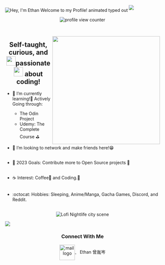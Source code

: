 <!-- My Readme Profile!
I spent a lot of time to make my Readme, and if you like it feel free to take inspiration!

**Acknowledgements**
Awesome Readme Templates
Awesome README
How to write a Good readme

**Authors**
@zengyincen

**Deployment**
Creating a README on GitHub is a simple process. Here are the steps:

Click the "Create new file" button located in a new github repository (your username).

In the "Name your file" field, enter "README.md" (without the quotes).

Feel free to copy and paste anything you liked from my readme (Customizing it to fit your own theme and stats)

Once you've added all the content, scroll to the bottom of the page and click the "Commit new file" button.

Your README will now be visible on the main page of your repository. -->

<img src="https://readme-typing-svg.demolab.com?font=Operator+Mono&size=37&duration=2800&pause=2000&color=B0E0E6&center=true&vCenter=true&width=940&height=50&lines=Hey%2C+I'm+Ethan+Welcome+to+my+Profile!" align="middle" alt="Hey, I'm Ethan Welcome to my Profile! animated typed out">
<img  src="assests/borderseperator.gif">

<p align="center">
    <img src="https://komarev.com/ghpvc/?username=zengyincen&color=0079fa&style=flat-square&label=PROFILE+VIEWS" alt="profile view counter">
</p> <br>

<img align='right' src="https://thumbsnap.com/s/SZmZMzxY.jpg?0304" width="350"  /></a>

<h2 align="center"> Self-taught, curious, and <img src="assests/flamey.gif" width="30"/>passionate<img src="assests/flamey.gif" width="30"/> about coding!</h2>

* 🌳 I’m currently learning!📖 Actively Going through:
  - The Odin Project
  - Udemy: The Complete Course ⛳  <br>

* 🐾 I’m looking to network and make friends here!😁 <br><br>

* 🌊 2023 Goals: Contribute more to Open Source projects 💪<br><br>

* ☕ Interest: Coffee🥛 and Coding.📠 <br><br>

* :octocat: Hobbies: Sleeping, Anime/Manga, Gacha Games, Discord, and Reddit. <br><br>


<p align="center">
<img src="assests/loficity.gif" alt="Lofi Nightlife city scene" />
</p>

<img src="assests/borderseperator.gif">
  <h3 align="center">Connect With Me</h3>
<p align="center">
 
  <a href="mailto:zengyincen@foxmail.com" target="_blank">
    <img align="center" alt="mail logo" height="50" width="50" src="assests/gmailogo.png" />
  </a> &nbsp;&nbsp;
  <span>Ethan 曾胤岑</span>
</p> 
